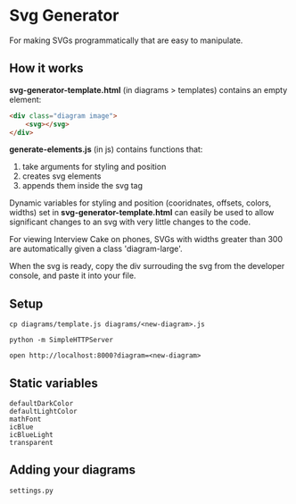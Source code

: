# Svg Generator

For making SVGs programmatically that are easy to manipulate.




## How it works

**svg-generator-template.html** (in diagrams > templates) contains an empty element:

```html
<div class="diagram image">
    <svg></svg>
</div>
```

**generate-elements.js** (in js) contains functions that:

1. take arguments for styling and position
1. creates svg elements
1. appends them inside the svg tag

Dynamic variables for styling and position (cooridnates, offsets, colors, widths) set in **svg-generator-template.html** can easily be used to allow significant changes to an svg with very little changes to the code.

For viewing Interview Cake on phones, SVGs with widths greater than 300 are automatically given a class 'diagram-large'.

When the svg is ready, copy the div surrouding the svg from the developer console, and paste it into your file.


## Setup

```
cp diagrams/template.js diagrams/<new-diagram>.js

python -m SimpleHTTPServer

open http://localhost:8000?diagram=<new-diagram>
```


## Static variables

```
defaultDarkColor
defaultLightColor
mathFont
icBlue
icBlueLight
transparent
```


## Adding your diagrams

`settings.py`
